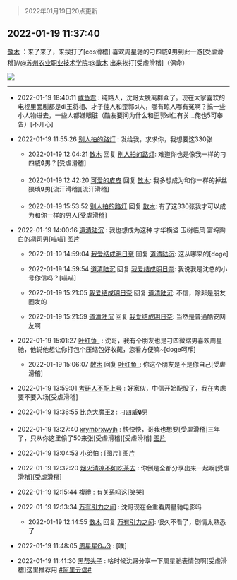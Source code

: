 > 2022年01月19日20点更新
<link rel="stylesheet" href="https://cdn.jsdelivr.net/gh/taotie6/sampleJSON@main/css/photo_show.css">
<meta name="referrer" content="no-referrer" />


 ## 2022-01-19 11:37:40 

 [㪚木](https://www.coolapk.com/feed/32932089?shareKey=NmIyYzAyM2QyYjhjNjFlNzhjZTY~) ：来了来了，来挨打了[cos滑稽]
喜欢周星驰的刁四威🔒男到此一游[受虐滑稽]//<a class="feed-link-uname" href="/u/苏州农业职业技术学院">@苏州农业职业技术学院</a>:<a class="feed-link-uname" href="/u/㪚木">@㪚木</a> 出来挨打[受虐滑稽]（保命） 

<div class="album">
<img class="img-item" src="http://image.coolapk.com/feed/2022/0119/11/1081091_4c61be11_3459_2761_859@1080x4939.jpeg" />
</div>

 ------- 

- 2022-01-19 18:40:11 [咸鱼君](uid=573545) : 纯路人，沈哥太脱离群众了。现在大家喜欢的电视里面剧都是di王将相、才子佳人和歪郭si人，哪有琼人哪有冤啊？搞一些小人物进去，一些人都嫌眼脏（酷友要问为什么和歪郭si仁有关...俺也5可奉告）[不开心] 

- 2022-01-19 11:55:26 [别人拍的路灯](uid=4336087) : 发给我，求求你，我想要这330张 

    - 2022-01-19 12:04:21 [㪚木](uid=1081091) 回复 [别人拍的路灯](uid=4336087): 难道你也是像我一样的刁四威🔒男？[受虐滑稽] 

    - 2022-01-19 12:42:20 [可爱的皮皮](uid=2163021) 回复 [㪚木](uid=1081091): 我多想成为和你一样的掉丝猥琐🔒男[流汗滑稽][流汗滑稽] 

    - 2022-01-19 15:53:52 [别人拍的路灯](uid=4336087) 回复 [㪚木](uid=1081091): 有了这330张我才可以成为和你一样的男人[受虐滑稽] 

- 2022-01-19 14:00:16 [道清陆沉](uid=889471) : 我也想成为这种 才华横溢 玉树临风 富埒陶白的凋司男[喵喵] [图片](http://image.coolapk.com/feed/2022/0119/14/889471_b8a1b204_2015_4894_950@2155x1437.jpeg)

    - 2022-01-19 14:59:04 [我爱结成明日奈](uid=1772977) 回复 [道清陆沉](uid=889471): 这从哪来的[doge] 

    - 2022-01-19 14:59:54 [道清陆沉](uid=889471) 回复 [我爱结成明日奈](uid=1772977): 我说我是沈总的小号你信吗？[喵喵] 

    - 2022-01-19 15:21:05 [我爱结成明日奈](uid=1772977) 回复 [道清陆沉](uid=889471): 不信，除非是朋友圈发的 

    - 2022-01-19 15:21:59 [道清陆沉](uid=889471) 回复 [我爱结成明日奈](uid=1772977): 当然是普通酷安网友啊 

- 2022-01-19 15:01:27 [叶红鱼_](uid=728808) : 沈哥，我有个朋友也是刁四微缩男喜欢周星驰，他说他想让你打包个压缩包好收藏，您看方便嘛~[doge呵斥] 

    - 2022-01-19 15:06:07 [㪚木](uid=1081091) 回复 [叶红鱼_](uid=728808): 你这个朋友是不是你自己[受虐滑稽] 

- 2022-01-19 13:59:01 [考研人不配上号](uid=2764896) : 好家伙，中信开始配股了，我在考虑要不要入场[受虐滑稽] 

- 2022-01-19 13:36:55 [比克大魔王z](uid=824574) : 刁四威🔒男 

- 2022-01-19 13:27:40 [xrymbrxwyjh](uid=1710564) : 快快快，哥我也想要[受虐滑稽]三年了，只从你这里偷了50来张[受虐滑稽][受虐滑稽] [图片](http://image.coolapk.com/feed/2022/0119/13/1710564_80911dc1_0059_2413_537@1080x2400.jpeg)

- 2022-01-19 13:04:53 [小弟怕](uid=1594537) : [图片] [图片](http://image.coolapk.com/feed/2022/0119/13/1594537_62a4fbcb_8686_4566_916@666x432.gif)

- 2022-01-19 12:32:20 [烟火清凉不如吃茶去](uid=4279524) : 你倒是全都分享出来一起啊[受虐滑稽][受虐滑稽] 

- 2022-01-19 12:15:44 [複禮](uid=1437066) : 有关系吗这[笑哭] 

- 2022-01-19 12:13:34 [万有引力之间](uid=791651) : 沈哥现在会重看周星驰电影吗 

    - 2022-01-19 12:14:55 [㪚木](uid=1081091) 回复 [万有引力之间](uid=791651): 很久不看了，剧情太熟悉了 

- 2022-01-19 11:48:05 [周星星ʘᴗʘ](uid=1078199) : [噗] 

- 2022-01-19 11:41:30 [黑帮头子](uid=2838832) : 啥时候沈哥分享一下周星驰表情包啊[受虐滑稽]这里推荐用 <a class="feed-link-tag" href="/t/阿里云盘?type=0">#阿里云盘#</a> 

